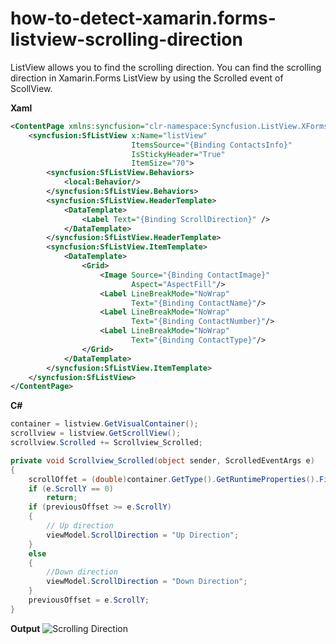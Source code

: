 # how-to-detect-xamarin.forms-listview-scrolling-direction
ListView allows you to find the scrolling direction. You can find the scrolling direction in Xamarin.Forms ListView by using the Scrolled event of ScollView.

**Xaml**

```xml
<ContentPage xmlns:syncfusion="clr-namespace:Syncfusion.ListView.XForms;assembly=Syncfusion.SfListView.XForms">
    <syncfusion:SfListView x:Name="listView" 
                           ItemsSource="{Binding ContactsInfo}"
                           IsStickyHeader="True"
                           ItemSize="70">
        <syncfusion:SfListView.Behaviors>
            <local:Behavior/>
        </syncfusion:SfListView.Behaviors>
        <syncfusion:SfListView.HeaderTemplate>
            <DataTemplate>
                <Label Text="{Binding ScrollDirection}" />
            </DataTemplate>
        </syncfusion:SfListView.HeaderTemplate>
        <syncfusion:SfListView.ItemTemplate>
            <DataTemplate>
                <Grid>
                    <Image Source="{Binding ContactImage}" 
                           Aspect="AspectFill"/>
                    <Label LineBreakMode="NoWrap"
                           Text="{Binding ContactName}"/>
                    <Label LineBreakMode="NoWrap"
                           Text="{Binding ContactNumber}"/>
                    <Label LineBreakMode="NoWrap"
                           Text="{Binding ContactType}"/>
                </Grid>
            </DataTemplate>
        </syncfusion:SfListView.ItemTemplate>
    </syncfusion:SfListView>
</ContentPage>
```
**C#**

```c#
container = listview.GetVisualContainer();
scrollview = listview.GetScrollView();
scrollview.Scrolled += Scrollview_Scrolled;

private void Scrollview_Scrolled(object sender, ScrolledEventArgs e)
{
    scrollOffet = (double)container.GetType().GetRuntimeProperties().First(p => p.Name == "ScrollOffset").GetValue(container);
    if (e.ScrollY == 0)
        return;
    if (previousOffset >= e.ScrollY)
    {
        // Up direction  
        viewModel.ScrollDirection = "Up Direction";
    }
    else
    {
        //Down direction 
        viewModel.ScrollDirection = "Down Direction";
    }
    previousOffset = e.ScrollY;
}
```
**Output**
![Scrolling Direction](https://github.com/SyncfusionExamples/how-to-detect-list-view-scrolling-direction-in-xamarin-forms/blob/master/Screenshots/ScrollingDirection.gif)


